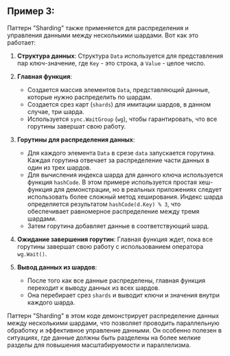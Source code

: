 ## Пример 3:

Паттерн "Sharding" также применяется для распределения и управления данными между несколькими шардами. Вот как это работает:

1. **Структура данных**: Структура `Data` используется для представления пар ключ-значение, где `Key` - это строка, а `Value` - целое число.

2. **Главная функция**:
   - Создается массив элементов `Data`, представляющий данные, которые нужно распределить по шардам.
   - Создается срез карт (`shards`) для имитации шардов, в данном случае, три шарда.
   - Используется `sync.WaitGroup` (`wg`), чтобы гарантировать, что все горутины завершат свою работу.

3. **Горутины для распределения данных**:
   - Для каждого элемента `Data` в срезе `data` запускается горутина. Каждая горутина отвечает за распределение части данных в один из трех шардов.
   - Для вычисления индекса шарда для данного ключа используется функция `hashCode`. В этом примере используется простая хеш-функция для демонстрации, но в реальных приложениях следует использовать более сложный метод хеширования. Индекс шарда определяется результатом `hashCode(d.Key) % 3`, что обеспечивает равномерное распределение между тремя шардами.
   - Затем горутина добавляет данные в соответствующий шард.

4. **Ожидание завершения горутин**: Главная функция ждет, пока все горутины завершат свою работу с использованием оператора `wg.Wait()`.

5. **Вывод данных из шардов**:
   - После того как все данные распределены, главная функция переходит к выводу данных из всех шардов.
   - Она перебирает срез `shards` и выводит ключи и значения внутри каждого шарда.

Паттерн "Sharding" в этом коде демонстрирует распределение данных между несколькими шардами, что позволяет проводить параллельную обработку и эффективное управление данными. Он особенно полезен в ситуациях, где данные должны быть разделены на более мелкие разделы для повышения масштабируемости и параллелизма.